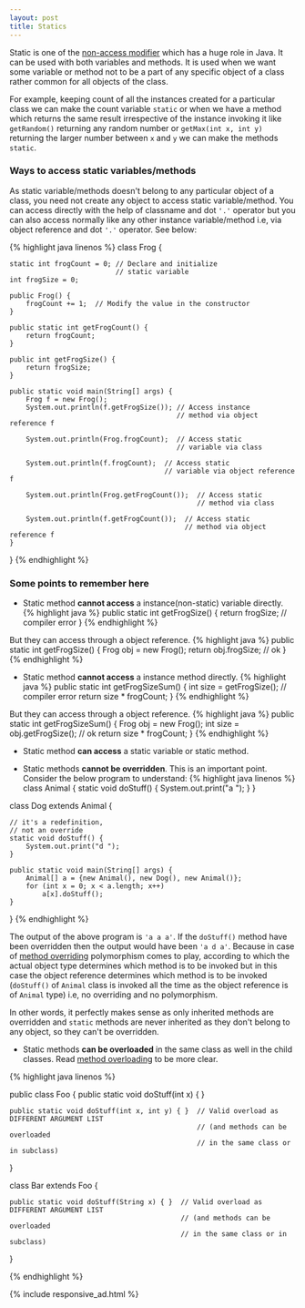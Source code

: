 ```yaml
---
layout: post
title: Statics
---
```


Static is one of the [non-access modifier](/2015/05/22/access-control.html) which has a huge role in Java. It can be used
with both variables and methods. It is used when we want some variable or method not to be a part of any specific object
of a class rather common for all objects of the class. 

For example, keeping count of all the instances created for a particular class we can make the count variable `static` or 
when we have a method which returns the same result irrespective of the instance invoking it like `getRandom()` returning
any random number or `getMax(int x, int y)` returning the larger number between `x` and `y` we can make the methods `static`.

### Ways to access static variables/methods

As static variable/methods doesn't belong to any particular object of a class, you need not create any object to access 
static variable/method. You can access directly with the help of classname and dot `'.'` operator but you can also access
normally like any other instance variable/method i.e, via object reference and dot `'.'` operator. See below:

{% highlight java linenos %}
class Frog {

    static int frogCount = 0; // Declare and initialize
                              // static variable
    int frogSize = 0;

    public Frog() {
        frogCount += 1;  // Modify the value in the constructor
    }

    public static int getFrogCount() {
        return frogCount;
    }
    
    public int getFrogSize() {
        return frogSize;
    }

    public static void main(String[] args) {
        Frog f = new Frog();
        System.out.println(f.getFrogSize()); // Access instance
                                             // method via object reference f
        
        System.out.println(Frog.frogCount);  // Access static
                                             // variable via class 
        
        System.out.println(f.frogCount);  // Access static
                                          // variable via object reference f
                                          
        System.out.println(Frog.getFrogCount());  // Access static
                                                  // method via class 
                
        System.out.println(f.getFrogCount());  // Access static
                                               // method via object reference f
    }
}
{% endhighlight %}

### Some points to remember here

* Static method __cannot access__ a instance(non-static) variable directly.
{% highlight java %}
public static int getFrogSize() {
    return frogSize; // compiler error
}
{% endhighlight %}

But they can access through a object reference.
{% highlight java %}
public static int getFrogSize() {
    Frog obj = new Frog();
    return obj.frogSize; // ok
}
{% endhighlight %}

* Static method __cannot access__ a instance method directly.
{% highlight java %}
public static int getFrogSizeSum() {
    int size = getFrogSize(); // compiler error
    return size * frogCount;
}
{% endhighlight %}

But they can access through a object reference.
{% highlight java %}
public static int getFrogSizeSum() {
    Frog obj = new Frog();
    int size = obj.getFrogSize(); // ok
    return size * frogCount;
}
{% endhighlight %}

* Static method __can access__ a static variable or static method.

* Static methods __cannot be overridden__. This is an important point. Consider the below program to understand:
{% highlight java linenos %}
class Animal {
    static void doStuff() {
        System.out.print("a ");
    }
}

class Dog extends Animal {
    
    // it's a redefinition,
    // not an override
    static void doStuff() {
        System.out.print("d ");
    }
    
    public static void main(String[] args) {
        Animal[] a = {new Animal(), new Dog(), new Animal()};
        for (int x = 0; x < a.length; x++)
            a[x].doStuff();
    }
}
{% endhighlight %}

The output of the above program is `'a a a'`. If the `doStuff()` method have been overridden then the output would have been
`'a d a'`. Because in case of [method overriding](/2015/05/29/overriding.html) polymorphism comes to play, according to which
the actual object type determines which method is to be invoked but in this case the object reference determines which method
is to be invoked (`doStuff()` of `Animal` class is invoked all the time as the object reference is of `Animal` type) i.e, no
overriding and no polymorphism.

In other words, it perfectly makes sense as only inherited methods are overridden and `static` methods are never inherited as
they don't belong to any object, so they can't be overridden.

* Static methods __can be overloaded__ in the same class as well in the child classes. Read 
[method overloading](/2015/06/02/overloading.html) to be more clear. 

{% highlight java linenos %}

public class Foo {
    public static void doStuff(int x) { }

    public static void doStuff(int x, int y) { }  // Valid overload as DIFFERENT ARGUMENT LIST
                                                  // (and methods can be overloaded
                                                  // in the same class or in subclass)
}

class Bar extends Foo {

    public static void doStuff(String x) { }  // Valid overload as DIFFERENT ARGUMENT LIST
                                              // (and methods can be overloaded
                                              // in the same class or in subclass)
}

{% endhighlight %}

{% include responsive_ad.html %}

